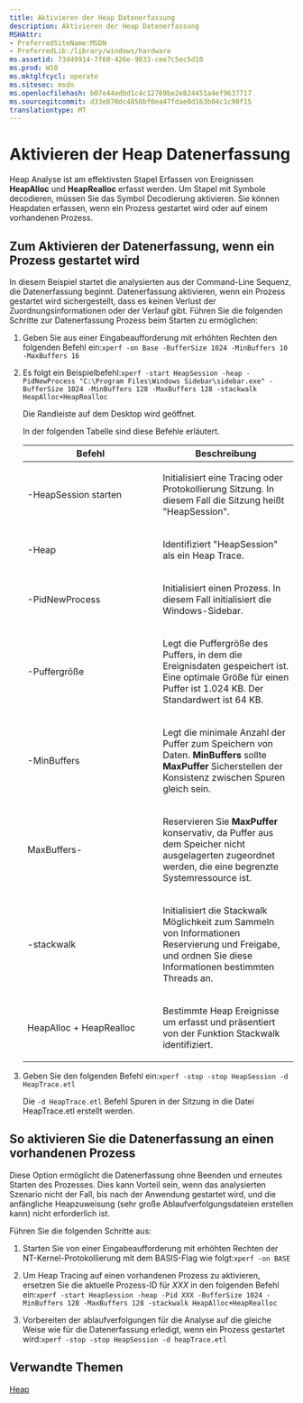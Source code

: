 ```yaml
---
title: Aktivieren der Heap Datenerfassung
description: Aktivieren der Heap Datenerfassung
MSHAttr:
- PreferredSiteName:MSDN
- PreferredLib:/library/windows/hardware
ms.assetid: 73d49914-7f60-426e-9833-cee7c5ec5d10
ms.prod: W10
ms.mktglfcycl: operate
ms.sitesec: msdn
ms.openlocfilehash: b07e44edbd1c4c12769be2e824451a4ef9637717
ms.sourcegitcommit: d33e870dc4850bf0ea47fdae0d163b04c1c90f15
translationtype: MT
---
```

# <a name="enabling-heap-data-capture"></a>Aktivieren der Heap Datenerfassung


Heap Analyse ist am effektivsten Stapel Erfassen von Ereignissen **HeapAlloc** und **HeapRealloc** erfasst werden. Um Stapel mit Symbole decodieren, müssen Sie das Symbol Decodierung aktivieren. Sie können Heapdaten erfassen, wenn ein Prozess gestartet wird oder auf einem vorhandenen Prozess.

## <a name="to-enable-data-capture-when-a-process-is-started"></a>Zum Aktivieren der Datenerfassung, wenn ein Prozess gestartet wird


In diesem Beispiel startet die analysierten aus der Command-Line Sequenz, die Datenerfassung beginnt. Datenerfassung aktivieren, wenn ein Prozess gestartet wird sichergestellt, dass es keinen Verlust der Zuordnungsinformationen oder der Verlauf gibt. Führen Sie die folgenden Schritte zur Datenerfassung Prozess beim Starten zu ermöglichen:

1.  Geben Sie aus einer Eingabeaufforderung mit erhöhten Rechten den folgenden Befehl ein:`xperf -on Base -BufferSize 1024 -MinBuffers 10 -MaxBuffers 16`

2.  Es folgt ein Beispielbefehl:`xperf -start HeapSession -heap -PidNewProcess "C:\Program Files\Windows Sidebar\sidebar.exe" -BufferSize 1024 -MinBuffers 128 -MaxBuffers 128 -stackwalk HeapAlloc+HeapRealloc`

    Die Randleiste auf dem Desktop wird geöffnet.

    In der folgenden Tabelle sind diese Befehle erläutert.

    <table>
    <colgroup>
    <col width="50%" />
    <col width="50%" />
    </colgroup>
    <thead>
    <tr class="header">
    <th>Befehl</th>
    <th>Beschreibung</th>
    </tr>
    </thead>
    <tbody>
    <tr class="odd">
    <td><p>-HeapSession starten</p></td>
    <td><p>Initialisiert eine Tracing oder Protokollierung Sitzung. In diesem Fall die Sitzung heißt &quot;HeapSession&quot;.</p></td>
    </tr>
    <tr class="even">
    <td><p>-Heap</p></td>
    <td><p>Identifiziert &quot;HeapSession&quot; als ein Heap Trace.</p></td>
    </tr>
    <tr class="odd">
    <td><p>-PidNewProcess</p></td>
    <td><p>Initialisiert einen Prozess. In diesem Fall initialisiert die Windows-Sidebar.</p></td>
    </tr>
    <tr class="even">
    <td><p>-Puffergröße</p></td>
    <td><p>Legt die Puffergröße des Puffers, in dem die Ereignisdaten gespeichert ist. Eine optimale Größe für einen Puffer ist 1.024 KB. Der Standardwert ist 64 KB.</p></td>
    </tr>
    <tr class="odd">
    <td><p>-MinBuffers</p></td>
    <td><p>Legt die minimale Anzahl der Puffer zum Speichern von Daten. <strong>MinBuffers</strong> sollte <strong>MaxPuffer</strong> Sicherstellen der Konsistenz zwischen Spuren gleich sein.</p></td>
    </tr>
    <tr class="even">
    <td><p>MaxBuffers-</p></td>
    <td><p>Reservieren Sie <strong>MaxPuffer</strong> konservativ, da Puffer aus dem Speicher nicht ausgelagerten zugeordnet werden, die eine begrenzte Systemressource ist.</p></td>
    </tr>
    <tr class="odd">
    <td><p>-stackwalk</p></td>
    <td><p>Initialisiert die Stackwalk Möglichkeit zum Sammeln von Informationen Reservierung und Freigabe, und ordnen Sie diese Informationen bestimmten Threads an.</p></td>
    </tr>
    <tr class="even">
    <td><p>HeapAlloc + HeapRealloc</p></td>
    <td><p>Bestimmte Heap Ereignisse um erfasst und präsentiert von der Funktion Stackwalk identifiziert.</p></td>
    </tr>
    </tbody>
    </table>

     

3.  Geben Sie den folgenden Befehl ein:`xperf -stop -stop HeapSession -d HeapTrace.etl`

    Die `-d HeapTrace.etl` Befehl Spuren in der Sitzung in die Datei HeapTrace.etl erstellt werden.

## <a name="to-enable-data-capture-on-an-existing-process"></a>So aktivieren Sie die Datenerfassung an einen vorhandenen Prozess


Diese Option ermöglicht die Datenerfassung ohne Beenden und erneutes Starten des Prozesses. Dies kann Vorteil sein, wenn das analysierten Szenario nicht der Fall, bis nach der Anwendung gestartet wird, und die anfängliche Heapzuweisung (sehr große Ablaufverfolgungsdateien erstellen kann) nicht erforderlich ist.

Führen Sie die folgenden Schritte aus:

1.  Starten Sie von einer Eingabeaufforderung mit erhöhten Rechten der NT-Kernel-Protokollierung mit dem BASIS-Flag wie folgt:`xperf -on BASE`

2.  Um Heap Tracing auf einen vorhandenen Prozess zu aktivieren, ersetzen Sie die aktuelle Prozess-ID für *XXX* in den folgenden Befehl ein:`xperf -start HeapSession -heap -Pid XXX -BufferSize 1024 -MinBuffers 128 -MaxBuffers 128 -stackwalk HeapAlloc+HeapRealloc`

3.  Vorbereiten der ablaufverfolgungen für die Analyse auf die gleiche Weise wie für die Datenerfassung erledigt, wenn ein Prozess gestartet wird:`xperf -stop -stop HeapSession -d heapTrace.etl`

## <a name="related-topics"></a>Verwandte Themen


[Heap](heap.md)

 

 








